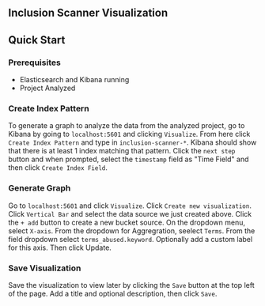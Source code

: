Inclusion Scanner Visualization
---

## Quick Start

### Prerequisites

- Elasticsearch and Kibana running
- Project Analyzed


### Create Index Pattern

To generate a graph to analyze the data from the analyzed project, go to Kibana by going to `localhost:5601` and clicking `Visualize`. From here click `Create Index Pattern` and type in `inclusion-scanner-*`. Kibana should show that there is at least 1 index matching that pattern. Click the `next step` button and when prompted, select the `timestamp` field as "Time Field" and then click `Create Index Field`.


### Generate Graph

Go to `localhost:5601` and click `Visualize`. Click `Create new visualization`. Click `Vertical Bar` and select the data source we just created above. Click the `+ add` button to create a new bucket source. On the dropdown menu, select `X-axis`. From the dropdown for Aggregration, seelect `Terms`. From the field dropdown select `terms_abused.keyword`. Optionally add a custom label for this axis. Then click Update. 


### Save Visualization

Save the visualization to view later by clicking the `Save` button at the top left of the page. Add a title and optional description, then click `Save`. 
